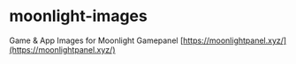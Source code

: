 # moonlight-images

Game & App Images for Moonlight Gamepanel
[https://moonlightpanel.xyz/](https://moonlightpanel.xyz/)
